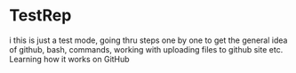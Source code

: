 # TestRep
i
this is just a test mode, going thru steps one by one to get the general idea of github, bash, commands, working with uploading files to github site etc. Learning how it works on GitHub
